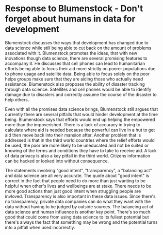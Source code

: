 # Response to Blumenstock - Don't forget about humans in data for development

  Blumenstock discusses the ways that development has changed due to data science while still being able to cut back on the amount of problems associated with it. Blumenstock promotes the ideas, that with new inovations though data science, there are several promising features to accompany it. He discusses that cell phones can lead to humanitarian efforts being able to focus their aid more strictly on poorer populations due to phone usage and satellite data. Being able to focus solely on the poor helps groups make sure that they are aiding those who actually need assistance. Blumenstock also proposes the ability of disaster tracking through data science. Satellites and cell phones would be able to identify damage due to disasters and correctly assume the course of the disaster to help others.
 
 Even with all the promises data science brings, Blumenstock still argues that currently there are several pitfalls that would hinder development at the time being. Blumenstock says that efforts would end up helping the empowered more than the impoverished. There is a lack of accuracy in trying to calculate where aid is needed because the powerful can live in a hut to get aid then move back into their mansion after. Another problem that is addressed is that in the third world countries where the relief efforts would be used, the poor are more likely to be uneducated and not be suited or knowing of the terms and conditions they have to take to receive aid. A lack of data privacy is also a key pitfall in the third world. Citizens information can be hacked or looked into without consequence.
 
 The statements involving "good intent", "transparency", a "balancing act" and data science are all very accurate. The quote about "good intent" is correct in the fact that people need to do more than just wanting to be helpful when other's lives and wellbeings are at stake. There needs to be more good actions than just good intent when struggling people are invloved. Transparency is also important in these data issues. Since there's no transparency, private data companies can do what they want with the data without having to be judged by outside sources. The balancing act of data science and human influence is another key point. There's so much good that could come from using data science to its fullest potential but there's always the fact that something may be wrong and the potential turns into a pitfall when used incorrectly. 
